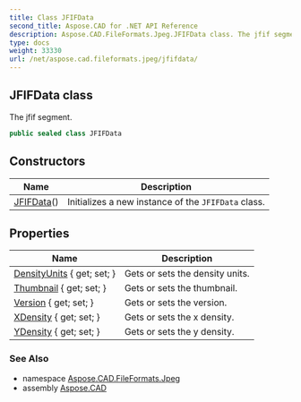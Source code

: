 ```yaml
---
title: Class JFIFData
second_title: Aspose.CAD for .NET API Reference
description: Aspose.CAD.FileFormats.Jpeg.JFIFData class. The jfif segment
type: docs
weight: 33330
url: /net/aspose.cad.fileformats.jpeg/jfifdata/
---
```

## JFIFData class

The jfif segment.

```csharp
public sealed class JFIFData
```

## Constructors

| Name | Description |
| --- | --- |
| [JFIFData](jfifdata/)() | Initializes a new instance of the `JFIFData` class. |

## Properties

| Name | Description |
| --- | --- |
| [DensityUnits](../../aspose.cad.fileformats.jpeg/jfifdata/densityunits/) { get; set; } | Gets or sets the density units. |
| [Thumbnail](../../aspose.cad.fileformats.jpeg/jfifdata/thumbnail/) { get; set; } | Gets or sets the thumbnail. |
| [Version](../../aspose.cad.fileformats.jpeg/jfifdata/version/) { get; set; } | Gets or sets the version. |
| [XDensity](../../aspose.cad.fileformats.jpeg/jfifdata/xdensity/) { get; set; } | Gets or sets the x density. |
| [YDensity](../../aspose.cad.fileformats.jpeg/jfifdata/ydensity/) { get; set; } | Gets or sets the y density. |

### See Also

* namespace [Aspose.CAD.FileFormats.Jpeg](../../aspose.cad.fileformats.jpeg/)
* assembly [Aspose.CAD](../../)


